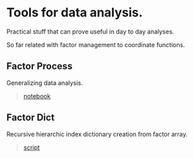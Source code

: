# Tools for data analysis. 

Practical stuff that can prove useful in day to day analyses. 

So far related with factor management to coordinate functions. 


## Factor Process

Generalizing data analysis. 

>  [notebook](https://nbviewer.jupyter.org/github/SantosJGND/Tools_II/blob/master/Factor_process/Factor_walk.ipynb)

## Factor Dict

Recursive hierarchic index dictionary creation from factor array. 

> [script](Factor_dict/factor_dict.py) 